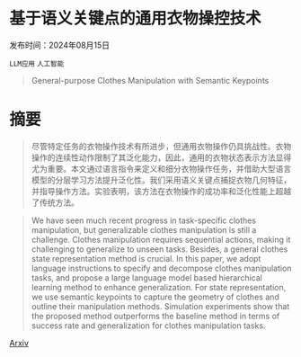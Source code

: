 # 基于语义关键点的通用衣物操控技术

发布时间：2024年08月15日

`LLM应用` `人工智能`

> General-purpose Clothes Manipulation with Semantic Keypoints

# 摘要

> 尽管特定任务的衣物操作技术有所进步，但通用衣物操作仍具挑战性。衣物操作的连续性动作限制了其泛化能力，因此，通用的衣物状态表示方法显得尤为重要。本文通过语言指令来定义和细分衣物操作任务，并借助大型语言模型的分层学习方法提升泛化性。我们采用语义关键点捕捉衣物几何特征，并指导操作方法。实验表明，该方法在衣物操作的成功率和泛化性能上超越了传统方法。

> We have seen much recent progress in task-specific clothes manipulation, but generalizable clothes manipulation is still a challenge. Clothes manipulation requires sequential actions, making it challenging to generalize to unseen tasks. Besides, a general clothes state representation method is crucial. In this paper, we adopt language instructions to specify and decompose clothes manipulation tasks, and propose a large language model based hierarchical learning method to enhance generalization. For state representation, we use semantic keypoints to capture the geometry of clothes and outline their manipulation methods. Simulation experiments show that the proposed method outperforms the baseline method in terms of success rate and generalization for clothes manipulation tasks.

[Arxiv](https://arxiv.org/abs/2408.08160)